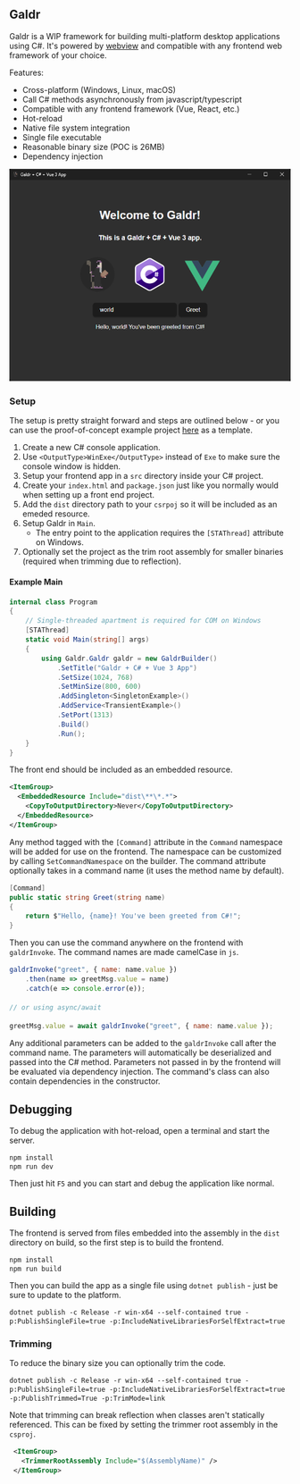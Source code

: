 ﻿## Galdr

Galdr is a WIP framework for building multi-platform desktop applications using C#. It's powered by [webview](https://github.com/webview/webview) and compatible with any frontend web framework of your choice.

Features:
* Cross-platform (Windows, Linux, macOS)
* Call C# methods asynchronously from javascript/typescript
* Compatible with any frontend framework (Vue, React, etc.)
* Hot-reload
* Native file system integration
* Single file executable
* Reasonable binary size (POC is 26MB)
* Dependency injection

![POC Screenshot](https://raw.githubusercontent.com/rthomasv3/Galdr/master/Galdr/screenshot.png)

### Setup

The setup is pretty straight forward and steps are outlined below - or you can use the proof-of-concept example project [here](https://github.com/rthomasv3/GaldrPOC) as a template.

1. Create a new C# console application.
2. Use `<OutputType>WinExe</OutputType>` instead of `Exe` to make sure the console window is hidden.
3. Setup your frontend app in a `src` directory inside your C# project.
4. Create your `index.html` and `package.json` just like you normally would when setting up a front end project.
5. Add the `dist` directory path to your `csrpoj` so it will be included as an emeded resource.
6. Setup Galdr in `Main`.
    * The entry point to the application requires the `[STAThread]` attribute on Windows.
7. Optionally set the project as the trim root assembly for smaller binaries (required when trimming due to reflection).

#### Example Main

```cs
internal class Program
{
    // Single-threaded apartment is required for COM on Windows
    [STAThread]
    static void Main(string[] args)
    {
        using Galdr.Galdr galdr = new GaldrBuilder()
            .SetTitle("Galdr + C# + Vue 3 App")
            .SetSize(1024, 768)
            .SetMinSize(800, 600)
            .AddSingleton<SingletonExample>()
            .AddService<TransientExample>()
            .SetPort(1313)
            .Build()
            .Run();
    }
}
```

The front end should be included as an embedded resource.

```xml
<ItemGroup>
  <EmbeddedResource Include="dist\**\*.*">
    <CopyToOutputDirectory>Never</CopyToOutputDirectory>
  </EmbeddedResource>
</ItemGroup>
```

Any method tagged with the `[Command]` attribute in the `Command` namespace will be added for use on the frontend. The namespace can be customized by calling `SetCommandNamespace` on the builder. The command attribute optionally takes in a command name (it uses the method name by default).

```cs
[Command]
public static string Greet(string name)
{
    return $"Hello, {name}! You've been greeted from C#!";
}
```

Then you can use the command anywhere on the frontend with `galdrInvoke`. The command names are made camelCase in `js`.

```js
galdrInvoke("greet", { name: name.value })
    .then(name => greetMsg.value = name)
    .catch(e => console.error(e));

// or using async/await

greetMsg.value = await galdrInvoke("greet", { name: name.value });
```

Any additional parameters can be added to the `galdrInvoke` call after the command name. The parameters will automatically be deserialized and passed into the C# method. Parameters not passed in by the frontend will be evaluated via dependency injection. The command's class can also contain dependencies in the constructor.


## Debugging

To debug the application with hot-reload, open a terminal and start the server.

```
npm install
npm run dev
```

Then just hit `F5` and you can start and debug the application like normal.


## Building

The frontend is served from files embedded into the assembly in the `dist` directory on build, so the first step is to build the frontend.

```
npm install
npm run build
```

Then you can build the app as a single file using `dotnet publish` - just be sure to update to the platform.

```
dotnet publish -c Release -r win-x64 --self-contained true -p:PublishSingleFile=true -p:IncludeNativeLibrariesForSelfExtract=true
```

### Trimming

To reduce the binary size you can optionally trim the code.

```
dotnet publish -c Release -r win-x64 --self-contained true -p:PublishSingleFile=true -p:IncludeNativeLibrariesForSelfExtract=true -p:PublishTrimmed=True -p:TrimMode=link
```

Note that trimming can break reflection when classes aren't statically referenced. This can be fixed by setting the trimmer root assembly in the `csproj`.

```xml
 <ItemGroup>
   <TrimmerRootAssembly Include="$(AssemblyName)" />
 </ItemGroup>
```
